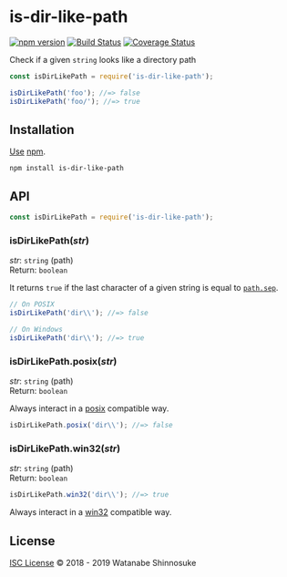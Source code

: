 # is-dir-like-path

[![npm version](https://img.shields.io/npm/v/is-dir-like-path.svg)](https://www.npmjs.com/package/is-dir-like-path)
[![Build Status](https://travis-ci.com/shinnn/is-dir-like-path.svg?branch=master)](https://travis-ci.com/shinnn/is-dir-like-path)
[![Coverage Status](https://img.shields.io/coveralls/shinnn/is-dir-like-path.svg)](https://coveralls.io/github/shinnn/is-dir-like-path)

Check if a given `string` looks like a directory path

```javascript
const isDirLikePath = require('is-dir-like-path');

isDirLikePath('foo'); //=> false
isDirLikePath('foo/'); //=> true
```

## Installation

[Use](https://docs.npmjs.com/cli/install) [npm](https://docs.npmjs.com/about-npm/).

```
npm install is-dir-like-path
```

## API

```javascript
const isDirLikePath = require('is-dir-like-path');
```

### isDirLikePath(*str*)

*str*: `string` (path)  
Return: `boolean`

It returns `true` if the last character of a given string is equal to [`path.sep`](https://nodejs.org/api/path.html#path_path_sep).

```javascript
// On POSIX
isDirLikePath('dir\\'); //=> false

// On Windows
isDirLikePath('dir\\'); //=> true
```

### isDirLikePath.posix(*str*)

*str*: `string` (path)  
Return: `boolean`

Always interact in a [posix](https://www.opengroup.org/austin/papers/posix_faq.html) compatible way.

```javascript
isDirLikePath.posix('dir\\'); //=> false
```

### isDirLikePath.win32(*str*)

*str*: `string` (path)  
Return: `boolean`

```javascript
isDirLikePath.win32('dir\\'); //=> true
```

Always interact in a [win32](https://msdn.microsoft.com/library/cc433218) compatible way.

## License

[ISC License](./LICENSE) © 2018 - 2019 Watanabe Shinnosuke
